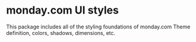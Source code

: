 # monday.com UI styles
This package includes all of the styling foundations of monday.com
Theme definition, colors, shadows, dimensions, etc.
